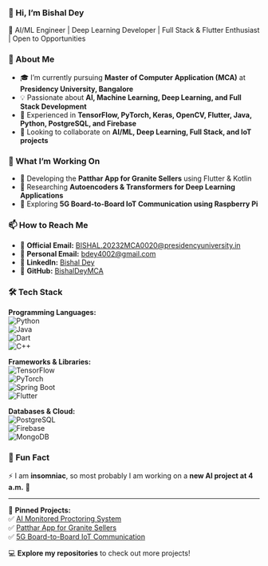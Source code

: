 ### 👋 Hi, I’m Bishal Dey  
🚀 AI/ML Engineer | Deep Learning Developer | Full Stack & Flutter Enthusiast | Open to Opportunities  

### 👀 About Me  
- 🎓 I’m currently pursuing **Master of Computer Application (MCA)** at **Presidency University, Bangalore**  
- 💡 Passionate about **AI, Machine Learning, Deep Learning, and Full Stack Development**  
- 🔬 Experienced in **TensorFlow, PyTorch, Keras, OpenCV, Flutter, Java, Python, PostgreSQL, and Firebase**  
- 💼 Looking to collaborate on **AI/ML, Deep Learning, Full Stack, and IoT projects**  

### 🌱 What I’m Working On  
- 📱 Developing the **Patthar App for Granite Sellers** using Flutter & Kotlin  
- 🧠 Researching **Autoencoders & Transformers for Deep Learning Applications**  
- 📡 Exploring **5G Board-to-Board IoT Communication using Raspberry Pi**  

### 📫 How to Reach Me  
- 📩 **Official Email:** [BISHAL.20232MCA0020@presidencyuniversity.in](mailto:BISHAL.20232MCA0020@presidencyuniversity.in)  
- 📩 **Personal Email:** [bdey4002@gmail.com](mailto:bdey4002@gmail.com)  
- 🔗 **LinkedIn:** [Bishal Dey](https://www.linkedin.com/in/bishal-dey-15021921b/)  
- 🔗 **GitHub:** [BishalDeyMCA](https://github.com/BishalDeyMCA)  

### 🛠️ Tech Stack  
**Programming Languages:**  
![Python](https://img.shields.io/badge/-Python-3776AB?style=flat&logo=python&logoColor=white)  
![Java](https://img.shields.io/badge/-Java-007396?style=flat&logo=java&logoColor=white)  
![Dart](https://img.shields.io/badge/-Dart-0175C2?style=flat&logo=dart&logoColor=white)  
![C++](https://img.shields.io/badge/-C++-00599C?style=flat&logo=c%2B%2B&logoColor=white)  

**Frameworks & Libraries:**  
![TensorFlow](https://img.shields.io/badge/-TensorFlow-FF6F00?style=flat&logo=tensorflow&logoColor=white)  
![PyTorch](https://img.shields.io/badge/-PyTorch-EE4C2C?style=flat&logo=pytorch&logoColor=white)  
![Spring Boot](https://img.shields.io/badge/-Spring_Boot-6DB33F?style=flat&logo=spring-boot&logoColor=white)  
![Flutter](https://img.shields.io/badge/-Flutter-02569B?style=flat&logo=flutter&logoColor=white)  

**Databases & Cloud:**  
![PostgreSQL](https://img.shields.io/badge/-PostgreSQL-336791?style=flat&logo=postgresql&logoColor=white)  
![Firebase](https://img.shields.io/badge/-Firebase-FFCA28?style=flat&logo=firebase&logoColor=white)  
![MongoDB](https://img.shields.io/badge/-MongoDB-47A248?style=flat&logo=mongodb&logoColor=white)  

### 🎯 Fun Fact  
⚡ I am **insomniac**, so most probably I am working on a **new AI project at 4 a.m.** 🚀  

---

📌 **Pinned Projects:**  
✅ [AI Monitored Proctoring System](https://github.com/BishalDeyMCA/ai-proctoring-system)  
✅ [Patthar App for Granite Sellers](https://github.com/BishalDeyMCA/patthar-app)  
✅ [5G Board-to-Board IoT Communication](https://github.com/BishalDeyMCA/5G-IoT-Communication)  

💻 **Explore my repositories** to check out more projects!  
